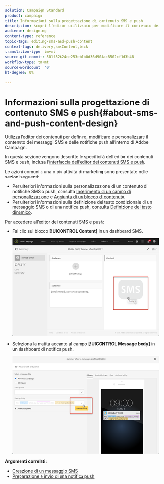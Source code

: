 ```yaml
---
solution: Campaign Standard
product: campaign
title: Informazioni sulla progettazione di contenuto SMS e push
description: Scopri l’editor utilizzato per modificare il contenuto dei messaggi SMS e delle notifiche push all’interno di Adobe Campaign.
audience: designing
content-type: reference
topic-tags: editing-sms-and-push-content
context-tags: delivery,smsContent,back
translation-type: tm+mt
source-git-commit: 501f52624ce253eb7b0d36d908ac8502cf1d3b48
workflow-type: tm+mt
source-wordcount: '0'
ht-degree: 0%

---
```



# Informazioni sulla progettazione di contenuto SMS e push{#about-sms-and-push-content-design}

Utilizza l’editor dei contenuti per definire, modificare e personalizzare il contenuto dei messaggi SMS e delle notifiche push all’interno di Adobe Campaign.

In questa sezione vengono descritte le specificità dell’editor dei contenuti SMS e push, inclusa l’[interfaccia dell’editor dei contenuti SMS e push](../../channels/using/sms-and-push-content-editor-interface.md).

Le azioni comuni a una o più attività di marketing sono presentate nelle sezioni seguenti:

* Per ulteriori informazioni sulla personalizzazione di un contenuto di notifiche SMS o push, consulta [Inserimento di un campo di personalizzazione](../../designing/using/personalization.md#inserting-a-personalization-field) e [Aggiunta di un blocco di contenuto](../../designing/using/personalization.md#adding-a-content-block).
* Per ulteriori informazioni sulla definizione del testo condizionale di un messaggio SMS o di una notifica push, consulta [Definizione del testo dinamico](../../channels/using/defining-dynamic-text.md).

Per accedere all’editor dei contenuti SMS e push:

* Fai clic sul blocco **[!UICONTROL Content]** in un dashboard SMS.

   ![](assets/des_sms_content.png)

* Seleziona la matita accanto al campo **[!UICONTROL Message body]** in un dashboard di notifica push.

   ![](assets/des_push_body.png)

**Argomenti correlati:**

* [Creazione di un messaggio SMS](../../channels/using/creating-an-sms-message.md)
* [Preparazione e invio di una notifica push](../../channels/using/preparing-and-sending-a-push-notification.md)
